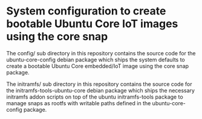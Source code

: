 # System configuration to create bootable Ubuntu Core IoT images using the core snap

The config/ sub directory in this repository contains the source code for the
ubuntu-core-config debian package which ships the system defaults to create a bootable
Ubuntu Core embedded/IoT image using the core snap package.

The initramfs/ sub directory in this repository contains the source code for the
initramfs-tools-ubuntu-core debian package which ships the necessary initramfs addon
scripts on top of the ubuntu initramfs-tools package to manage snaps as rootfs with
writable paths defined in the ubuntu-core-config package.
